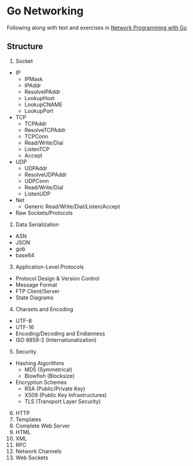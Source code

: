 # Go Networking

Following along with text and exercises in [Network Programming with Go](http://tumregels.github.io/Network-Programming-with-Go)

## Structure

1. Socket
  - IP
    - IPMask
    - IPAddr
    - ResolveIPAddr
    - LookupHost
    - LookupCNAME
    - LookupPort
  - TCP
    - TCPAddr
    - ResolveTCPAddr
    - TCPConn
    - Read/Write/Dial
    - ListenTCP
    - Accept
  - UDP
    - UDPAddr
    - ResolveUDPAddr
    - UDPConn
    - Read/Write/Dial
    - ListenUDP
  - Net
    - Generic Read/Write/Dial/Listen/Accept
  - Raw Sockets/Protocols
2. Data Serialization
  - ASN
  - JSON
  - gob
  - base64
3. Application-Level Protocols
  - Protocol Design & Version Control
  - Message Format
  - FTP Client/Server
  - State Diagrams
4. Charsets and Encoding
  - UTF-8
  - UTF-16
  - Encoding/Decoding and Endianness
  - ISO 8859-2 (Internationalization)
5. Security
  - Hashing Algorithms
    - MD5 (Symmetrical)
    - Blowfish (Blocksize)
  - Encryption Schemes
    - RSA (Public/Private Key)
    - X509 (Public Key Infrastructures)
    - TLS (Transport Layer Security)
6. HTTP
7. Templates
8. Complete Web Server
9. HTML
10. XML
11. RPC
12. Network Channels
13. Web Sockets
